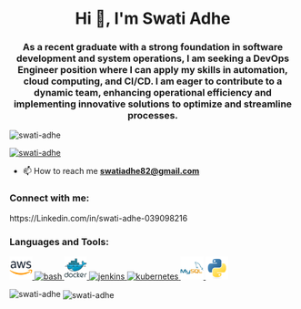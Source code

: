 
<h1 align="center">Hi 👋, I'm Swati Adhe</h1>
<h3 align="center">As a recent graduate with a strong foundation in software development and system operations, I am seeking a DevOps Engineer position where I can apply my skills in automation, cloud computing, and CI/CD. I am eager to contribute to a dynamic team, enhancing operational efficiency and implementing innovative solutions to optimize and streamline processes.</h3>

<p align="left"> <img src="https://komarev.com/ghpvc/?username=swati-adhe&label=Profile%20views&color=0e75b6&style=flat" alt="swati-adhe" /> </p>

<p align="left"> <a href="https://github.com/ryo-ma/github-profile-trophy"><img src="https://github-profile-trophy.vercel.app/?username=swati-adhe" alt="swati-adhe" /></a> </p>

- 📫 How to reach me **swatiadhe82@gmail.com**

<h3 align="left">Connect with me:</h3>
<p align="left">
  https://Linkedin.com/in/swati-adhe-039098216
</p>

<h3 align="left">Languages and Tools:</h3>
<p align="left"> 
  <a href="https://aws.amazon.com" target="_blank" rel="noreferrer"> <img src="https://raw.githubusercontent.com/devicons/devicon/master/icons/amazonwebservices/amazonwebservices-original-wordmark.svg" alt="aws" width="40" height="40"/> </a> 
  <a href="https://www.gnu.org/software/bash/" target="_blank" rel="noreferrer"> <img src="https://www.vectorlogo.zone/logos/gnu_bash/gnu_bash-icon.svg" alt="bash" width="40" height="40"/> </a> 
  <a href="https://www.docker.com/" target="_blank" rel="noreferrer"> <img src="https://raw.githubusercontent.com/devicons/devicon/master/icons/docker/docker-original-wordmark.svg" alt="docker" width="40" height="40"/> </a> 
  <a href="https://www.jenkins.io" target="_blank" rel="noreferrer"> <img src="https://www.vectorlogo.zone/logos/jenkins/jenkins-icon.svg" alt="jenkins" width="40" height="40"/> </a> 
  <a href="https://kubernetes.io" target="_blank" rel="noreferrer"> <img src="https://www.vectorlogo.zone/logos/kubernetes/kubernetes-icon.svg" alt="kubernetes" width="40" height="40"/> </a> 
  <a href="https://www.mysql.com/" target="_blank" rel="noreferrer"> <img src="https://raw.githubusercontent.com/devicons/devicon/master/icons/mysql/mysql-original-wordmark.svg" alt="mysql" width="40" height="40"/> </a> 
  <a href="https://www.python.org" target="_blank" rel="noreferrer"> <img src="https://raw.githubusercontent.com/devicons/devicon/master/icons/python/python-original.svg" alt="python" width="40" height="40"/> </a> 
</p>

<p><img align="left" src="https://github-readme-stats.vercel.app/api/top-langs?username=swati-adhe&show_icons=true&locale=en&layout=compact" alt="swati-adhe" /></p>

<p>&nbsp;<img align="center" src="https://github-readme-stats.vercel.app/api?username=swati-adhe&show_icons=true&locale=en" alt="swati-adhe" /></p>


